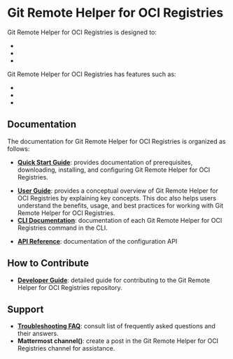 # Git Remote Helper for OCI Registries

Git Remote Helper for OCI Registries is designed to:

- <!--replace this with purpose 1-->
- <!--replace this with purpose 2-->
- <!--replace this with purpose 3 or delete, and so on-->

Git Remote Helper for OCI Registries has features such as:

- <!--replace this with feature 1-->
- <!--replace this with feature 2-->
- <!--replace this with feature 3 or delete, and so on-->

## Documentation

The documentation for Git Remote Helper for OCI Registries is organized as follows:

- **[Quick Start Guide](docs/quick-start-guide.md)**: provides documentation of prerequisites, downloading, installing, and configuring Git Remote Helper for OCI Registries.
<!--Modify the description above, as needed, based on the product and what sections are actually in the doc -->
- **[User Guide](docs/user-guide.md)**: provides a conceptual overview of Git Remote Helper for OCI Registries by explaining key concepts. This doc also helps users understand the benefits, usage, and best practices for working with Git Remote Helper for OCI Registries.
- **[CLI Documentation](docs/cli/gitoci.md)**: documentation of each Git Remote Helper for OCI Registries command in the CLI.
<!-- If the product does not have CLI documentation, delete this bullet point. If the product has CLI documentation, add a link. -->
- **[API Reference](docs/apis/gitoci.act3-ai.io/v1alpha1.md)**: documentation of the configuration API
<!-- If the product does not have API reference documentation, delete this bullet point. If the product has CLI documentation, add a link. -->

## How to Contribute

- **[Developer Guide](docs/developer-guide.md)**: detailed guide for contributing to the Git Remote Helper for OCI Registries repository.

## Support

- **[Troubleshooting FAQ](docs/troubleshooting-faq.md)**: consult list of frequently asked questions and their answers.
- **Mattermost channel(<!-- replace this with a URL and make link active -->)**: create a post in the Git Remote Helper for OCI Registries channel for assistance.
